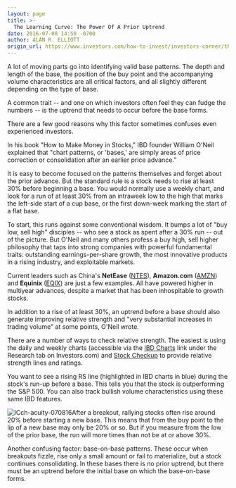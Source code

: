 ```yaml
---
layout: page
title: >-
  The Learning Curve: The Power Of A Prior Uptrend
date: 2016-07-08 14:50 -0700
author: ALAN R. ELLIOTT
origin_url: https://www.investors.com/how-to-invest/investors-corner/the-learning-curve-the-power-of-a-prior-uptrend
---
```





A lot of moving parts go into identifying valid base patterns. The depth and length of the base, the position of the buy point and the accompanying volume characteristics are all critical factors, and all slightly different depending on the type of base.


A common trait -- and one on which investors often feel they can fudge the numbers -- is the uptrend that needs to occur before the base forms.


There are a few good reasons why this factor sometimes confuses even experienced investors.


In his book "How to Make Money in Stocks," IBD founder William O'Neil explained that "chart patterns, or 'bases,' are simply areas of price correction or consolidation after an earlier price advance."


It is easy to become focused on the patterns themselves and forget about the prior advance. But the standard rule is a stock needs to rise at least 30% before beginning a base. You would normally use a weekly chart, and look for a run of at least 30% from an intraweek low to the high that marks the left-side start of a cup base, or the first down-week marking the start of a flat base.


To start, this runs against some conventional wisdom. It bumps a lot of "buy low, sell high" disciples -- who see a stock as spent after a 30% run -- out of the picture. But O'Neil and many others profess a buy high, sell higher philosophy that taps into strong companies with powerful fundamental traits: outstanding earnings-per-share growth, the most innovative products in a rising industry, and exploitable markets.


Current leaders such as China's **NetEase** ([NTES](https://research.investors.com/quote.aspx?symbol=NTES)), **Amazon.com** ([AMZN](https://research.investors.com/quote.aspx?symbol=AMZN)) and **Equinix** ([EQIX](https://research.investors.com/quote.aspx?symbol=EQIX)) are just a few examples. All have powered higher in multiyear advances, despite a market that has been inhospitable to growth stocks.


In addition to a rise of at least 30%, an uptrend before a base should also generate improving relative strength and "very substantial increases in trading volume" at some points, O'Neil wrote.


There are a number of ways to check relative strength. The easiest is using the daily and weekly charts (accessible via the [IBD Charts](http://research.investors.com/stock-charts/nasdaq-nasdaq-composite-0ndqc.htm?cht=pvc&type=DAILY) link under the Research tab on Investors.com) and [Stock Checkup](http://research.investors.com/stock-checkup/) to provide relative strength lines and ratings.


You want to see a rising RS line (highlighted in IBD charts in blue) during the stock's run-up before a base. This tells you that the stock is outperforming the S&P 500. You can also track bullish volume characteristics using these same IBD features.


![ICch-acuity-070816](https://www.investors.com/wp-content/uploads/2016/07/ICch-acuity-070816-1024x545.jpg)After a breakout, rallying stocks often rise around 20% before starting a new base. This means that from the buy point to the lip of a new base may only be 20% or so. But if you measure from the low of the prior base, the run will more times than not be at or above 30%.


Another confusing factor: base-on-base patterns. These occur when breakouts fizzle, rise only a small amount or fail to materialize, but a stock continues consolidating. In these bases there is no prior uptrend, but there must be an uptrend before the initial base on which the base-on-base forms.




